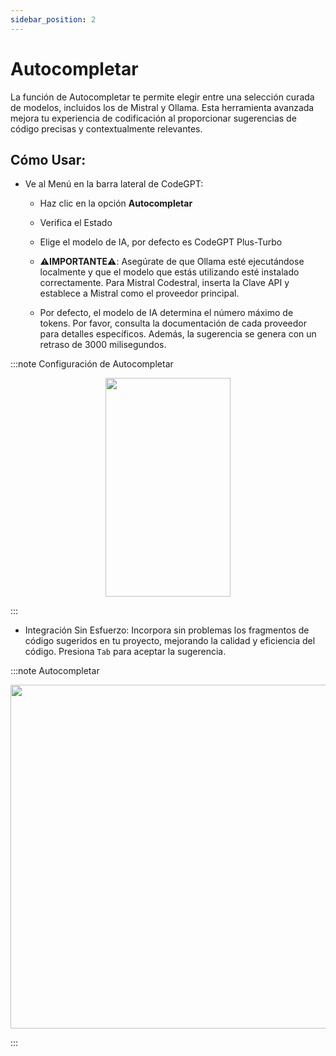 ```yaml
---
sidebar_position: 2
---
```


# Autocompletar

La función de Autocompletar te permite elegir entre una selección curada de modelos, incluidos los de Mistral y Ollama. Esta herramienta avanzada mejora tu experiencia de codificación al proporcionar sugerencias de código precisas y contextualmente relevantes.

## Cómo Usar:
- Ve al Menú en la barra lateral de CodeGPT:
    - Haz clic en la opción **Autocompletar**
    - Verifica el Estado
    - Elige el modelo de IA, por defecto es CodeGPT Plus-Turbo
          
    - ⚠️**IMPORTANTE**⚠️: Asegúrate de que Ollama esté ejecutándose localmente y que el modelo que estás utilizando esté instalado correctamente. Para Mistral Codestral, inserta la Clave API y establece a Mistral como el proveedor principal.
    - Por defecto, el modelo de IA determina el número máximo de tokens. Por favor, consulta la documentación de cada proveedor para detalles específicos. Además, la sugerencia se genera con un retraso de 3000 milisegundos.

:::note Configuración de Autocompletar
<p align="center">
      <img width="200" height="350" src="https://github.com/user-attachments/assets/2248e837-c4aa-40ac-8afd-4fb3971f3dae" />
</p>
:::

- Integración Sin Esfuerzo: Incorpora sin problemas los fragmentos de código sugeridos en tu proyecto, mejorando la calidad y eficiencia del código. Presiona `Tab` para aceptar la sugerencia.

:::note Autocompletar
<p align="center">
      <img width="750" height="550" src="https://github.com/user-attachments/assets/7faa45c0-55b4-4a72-a825-abcb0de78f48" />
</p>
:::
